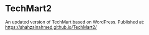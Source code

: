 # TechMart2
An updated version of TechMart based on WordPress.
Published at:
https://shahzainahmed.github.io/TechMart2/

